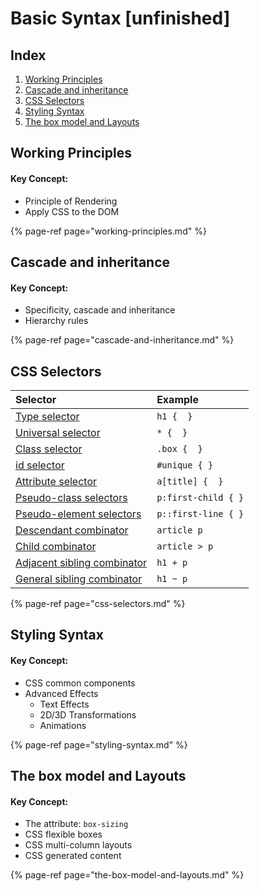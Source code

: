 # Basic Syntax \[unfinished\]

## Index

1. [Working Principles ](./#working-principles)
2. [Cascade and inheritance ](./#cascade-and-inheritance)
3. [CSS Selectors](./#css-selectors)
4. [Styling Syntax](./#styling-syntax)
5. [The box model and Layouts ](./#the-box-model-and-layouts)

## Working Principles

#### Key Concept:

* Principle of Rendering
* Apply CSS to the DOM

{% page-ref page="working-principles.md" %}

## Cascade and inheritance

#### Key Concept:

* Specificity, cascade and inheritance
* Hierarchy rules

{% page-ref page="cascade-and-inheritance.md" %}

## CSS Selectors

| Selector | Example |
| :--- | :--- |
| [Type selector](https://developer.mozilla.org/en-US/docs/Web/CSS/Type_selectors) | `h1 {  }` |
| [Universal selector](https://developer.mozilla.org/en-US/docs/Web/CSS/Universal_selectors) | `* {  }` |
| [Class selector](https://developer.mozilla.org/en-US/docs/Web/CSS/Class_selectors) | `.box {  }` |
| [id selector](https://developer.mozilla.org/en-US/docs/Web/CSS/ID_selectors) | `#unique { }` |
| [Attribute selector](https://developer.mozilla.org/en-US/docs/Web/CSS/Attribute_selectors) | `a[title] {  }` |
| [Pseudo-class selectors](https://developer.mozilla.org/en-US/docs/Web/CSS/Pseudo-classes) | `p:first-child { }` |
| [Pseudo-element selectors](https://developer.mozilla.org/en-US/docs/Web/CSS/Pseudo-elements) | `p::first-line { }` |
| [Descendant combinator](https://developer.mozilla.org/en-US/docs/Web/CSS/Descendant_combinator) | `article p` |
| [Child combinator](https://developer.mozilla.org/en-US/docs/Web/CSS/Child_combinator) | `article > p` |
| [Adjacent sibling combinator](https://developer.mozilla.org/en-US/docs/Web/CSS/Adjacent_sibling_combinator) | `h1 + p` |
| [General sibling combinator](https://developer.mozilla.org/en-US/docs/Web/CSS/General_sibling_combinator) | `h1 ~ p` |

{% page-ref page="css-selectors.md" %}

## Styling Syntax

#### Key Concept:

* CSS common components
* Advanced Effects
  * Text Effects
  * 2D/3D Transformations
  * Animations

{% page-ref page="styling-syntax.md" %}

## The box model and Layouts

#### Key Concept:

* The attribute: `box-sizing`
* CSS flexible boxes
* CSS multi-column layouts
* CSS generated content

{% page-ref page="the-box-model-and-layouts.md" %}

